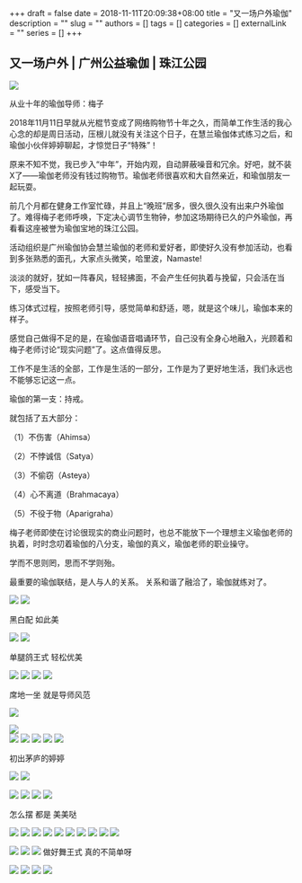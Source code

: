 +++
draft = false
date = 2018-11-11T20:09:38+08:00
title = "又一场户外瑜伽"
description = ""
slug = ""
authors = []
tags = []
categories = []
externalLink = ""
series = []
+++


## **又一场户外 | 广州公益瑜伽 | 珠江公园**


![](https://raw.githubusercontent.com/lshcool/pic/master/202112161932389.jpg)

从业十年的瑜伽导师：梅子

2018年11月11日早就从光棍节变成了网络购物节十年之久，而简单工作生活的我心心念的却是周日活动，压根儿就没有关注这个日子，在慧兰瑜伽体式练习之后，和瑜伽小伙伴婷婷聊起，才惊觉日子“特殊”！

原来不知不觉，我已步入“中年”，开始内观，自动屏蔽噪音和冗余。好吧，就不装X了——瑜伽老师没有钱过购物节。瑜伽老师很喜欢和大自然亲近，和瑜伽朋友一起玩耍。

前几个月都在健身工作室忙碌，并且上“晚班”居多，很久很久没有出来户外瑜伽了。难得梅子老师呼唤，下定决心调节生物钟，参加这场期待已久的户外瑜伽，再看看这座被誉为瑜伽宝地的珠江公园。

活动组织是广州瑜伽协会慧兰瑜伽的老师和爱好者，即使好久没有参加活动，也看到多张熟悉的面孔，大家点头微笑，哈里波，Namaste! 

淡淡的就好，犹如一阵春风，轻轻拂面，不会产生任何执着与挽留，只会活在当下，感受当下。

练习体式过程，按照老师引导，感觉简单和舒适，嗯，就是这个味儿，瑜伽本来的样子。

感觉自己做得不足的是，在瑜伽语音唱诵环节，自己没有全身心地融入，光顾着和梅子老师讨论“现实问题”了。这点值得反思。

工作不是生活的全部，工作是生活的一部分，工作是为了更好地生活，我们永远也不能够忘记这一点。

瑜伽的第一支：持戒。

就包括了五大部分：

（1）不伤害（Ahimsa）

（2）不悖诚信（Satya）

（3）不偷窃（Asteya）

（4）心不离道（Brahmacaya）

（5）不役于物（Aparigraha）


梅子老师即使在讨论很现实的商业问题时，也总不能放下一个理想主义瑜伽老师的执着，时时念叨着瑜伽的八分支，瑜伽的真义，瑜伽老师的职业操守。

学而不思则罔，思而不学则殆。

最重要的瑜伽联结，是人与人的关系。
关系和谐了融洽了，瑜伽就练对了。


![](https://raw.githubusercontent.com/lshcool/pic/master/202112161932431.jpg)
![](https://raw.githubusercontent.com/lshcool/pic/master/202112161932430.jpg)

黑白配 如此美

![](https://raw.githubusercontent.com/lshcool/pic/master/202112161932429.jpg)
![](https://raw.githubusercontent.com/lshcool/pic/master/202112161932428.jpg)  

单腿鸽王式 轻松优美

![](https://raw.githubusercontent.com/lshcool/pic/master/202112161932427.jpg)
![](https://raw.githubusercontent.com/lshcool/pic/master/202112161932426.jpg)
![](https://raw.githubusercontent.com/lshcool/pic/master/202112161932425.jpg) 
![](https://raw.githubusercontent.com/lshcool/pic/master/202112161932401.jpg)

席地一坐 就是导师风范

![](https://raw.githubusercontent.com/lshcool/pic/master/202112161932400.jpg)

![](https://raw.githubusercontent.com/lshcool/pic/master/202112161932424.jpg)   
![](https://raw.githubusercontent.com/lshcool/pic/master/202112161932423.jpg)
![](https://raw.githubusercontent.com/lshcool/pic/master/202112161932422.jpg)
![](https://raw.githubusercontent.com/lshcool/pic/master/202112161932421.jpg)
![](https://raw.githubusercontent.com/lshcool/pic/master/202112161932420.jpg)
![](https://raw.githubusercontent.com/lshcool/pic/master/202112161932419.jpg)

初出茅庐的婷婷

![](https://raw.githubusercontent.com/lshcool/pic/master/202112161932418.jpg)
![](https://raw.githubusercontent.com/lshcool/pic/master/202112161932417.jpg)

![](https://raw.githubusercontent.com/lshcool/pic/master/202112161932416.jpg)
![](https://raw.githubusercontent.com/lshcool/pic/master/202112161932415.jpg)
![](https://raw.githubusercontent.com/lshcool/pic/master/202112161932414.jpg)
![](https://raw.githubusercontent.com/lshcool/pic/master/202112161932413.jpg)  

怎么摆 都是 美美哒

![](https://raw.githubusercontent.com/lshcool/pic/master/202112161932412.jpg)
![](https://raw.githubusercontent.com/lshcool/pic/master/202112161932411.jpg)
![](https://raw.githubusercontent.com/lshcool/pic/master/202112161932410.jpg)
![](https://raw.githubusercontent.com/lshcool/pic/master/202112161932408.jpg)
![](https://raw.githubusercontent.com/lshcool/pic/master/202112161932407.jpg)
![](https://raw.githubusercontent.com/lshcool/pic/master/202112161932406.jpg)
![](https://raw.githubusercontent.com/lshcool/pic/master/202112161932405.jpg)
![](https://raw.githubusercontent.com/lshcool/pic/master/202112161932404.jpg)
![](https://raw.githubusercontent.com/lshcool/pic/master/202112161932402.jpg)
![](https://raw.githubusercontent.com/lshcool/pic/master/202112161932403.jpg)

![](https://raw.githubusercontent.com/lshcool/pic/master/202112161932399.jpg)
![](https://raw.githubusercontent.com/lshcool/pic/master/202112161932398.jpg)
![](https://raw.githubusercontent.com/lshcool/pic/master/202112161932397.jpg)
做好舞王式 真的不简单呀

![](https://raw.githubusercontent.com/lshcool/pic/master/202112161932396.jpg)
![](https://raw.githubusercontent.com/lshcool/pic/master/202112161932395.jpg)
![](https://raw.githubusercontent.com/lshcool/pic/master/202112161932394.jpg)
![](https://raw.githubusercontent.com/lshcool/pic/master/202112161932392.jpg) 

